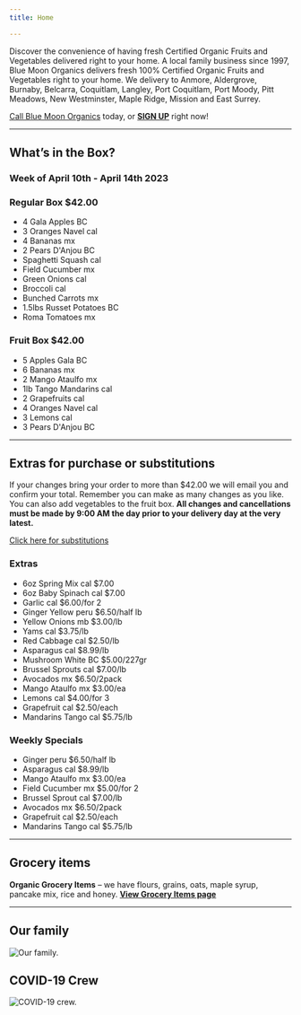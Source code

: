 ```yaml
---
title: Home

---
```

Discover the convenience of having fresh Certified Organic Fruits and Vegetables delivered right to your home. A local family business since 1997, Blue Moon Organics delivers fresh 100% Certified Organic Fruits and Vegetables right to your home. We delivery to Anmore, Aldergrove, Burnaby, Belcarra, Coquitlam, Langley, Port Coquitlam, Port Moody, Pitt Meadows, New Westminster, Maple Ridge, Mission and East Surrey.

[Call Blue Moon Organics](/contact) today, or [**SIGN UP**](/sign-up) right now!

***

## What’s in the Box?

### **Week of April 10th - April 14th 2023**

### Regular Box $42.00

* 4 Gala Apples  BC
* 3 Oranges Navel  cal
* 4 Bananas  mx
* 2 Pears D'Anjou  BC
* Spaghetti Squash  cal
* Field Cucumber  mx
* Green Onions  cal
* Broccoli  cal
* Bunched Carrots  mx
* 1.5lbs Russet Potatoes  BC
* Roma Tomatoes  mx

### Fruit Box $42.00

* 5 Apples Gala  BC
* 6 Bananas  mx
* 2 Mango Ataulfo  mx
* 1lb Tango Mandarins  cal
* 2 Grapefruits  cal
* 4 Oranges Navel  cal
* 3 Lemons  cal
* 3 Pears D'Anjou  BC

***

## Extras for purchase or substitutions

If your changes bring your order to more than $42.00 we will email you and confirm your total. Remember you can make as many changes as you like. You can also add vegetables to the fruit box. **All changes and cancellations must be made by 9:00 AM the day prior to your delivery day at the very latest.**

[Click here for substitutions](/substitutions "Click here for substitutions")

### Extras

* 6oz Spring Mix  cal   $7.00
* 6oz Baby Spinach  cal   $7.00
* Garlic  cal   $6.00/for 2
* Ginger Yellow  peru  $6.50/half lb
* Yellow Onions  mb   $3.00/lb
* Yams  cal   $3.75/lb
* Red Cabbage  cal   $2.50/lb
* Asparagus  cal   $8.99/lb
* Mushroom White  BC    $5.00/227gr
* Brussel Sprouts  cal   $7.00/lb
* Avocados  mx   $6.50/2pack
* Mango Ataulfo  mx  $3.00/ea
* Lemons  cal   $4.00/for 3
* Grapefruit  cal    $2.50/each
* Mandarins Tango  cal   $5.75/lb

### Weekly Specials

* Ginger  peru   $6.50/half lb
* Asparagus  cal  $8.99/lb
* Mango Ataulfo  mx   $3.00/ea
* Field Cucumber  mx    $5.00/for 2
* Brussel Sprout  cal   $7.00/lb
* Avocados  mx  $6.50/2pack
* Grapefruit  cal    $2.50/each
* Mandarins Tango  cal   $5.75/lb

***

## Grocery items

**Organic Grocery Items** – we have flours, grains, oats, maple syrup, pancake mix, rice and honey. [**View Grocery Items page**](/groceries)

***

## Our family

![Our family.](/images/IMG_1376-copy.jpg "Our family")

## COVID-19 Crew

![COVID-19 crew.](/images/covid.jpg "COVID-19 crew")